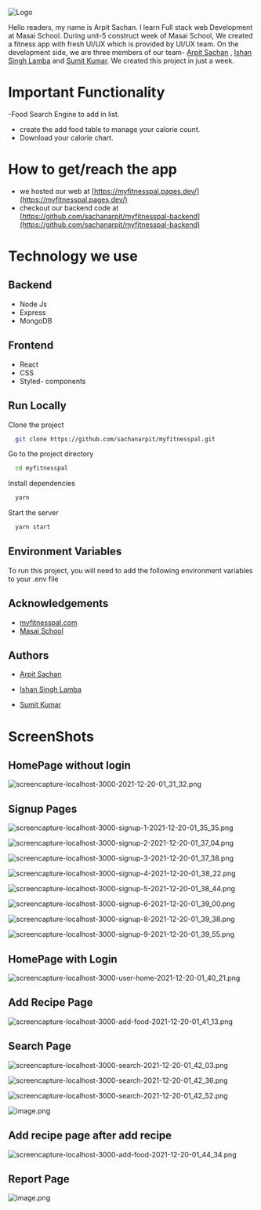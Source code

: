
![Logo](https://myfitnesspal.pages.dev/logo.svg)

Hello readers, my name is Arpit Sachan. I learn Full stack web Development at Masai School. During unit-5 construct week of Masai School, We created a fitness app with fresh UI/UX which is provided by UI/UX team. On the development side, we are three members of our team- [Arpit Sachan](https://github.com/sachanarpit) , [Ishan Singh Lamba](https://github.com/Ishansinghlamba) and [Sumit Kumar](https://github.com/sumitjs7979). We created this project in just a week.

# Important Functionality

-Food Search Engine to add in list. 
- create the add food table to manage your calorie count.
-  Download your calorie chart.

# How to get/reach the app

- we hosted our web at [https://myfitnesspal.pages.dev/](https://myfitnesspal.pages.dev/) 
- checkout our backend code at [https://github.com/sachanarpit/myfitnesspal-backend](https://github.com/sachanarpit/myfitnesspal-backend) 

# Technology we use

## Backend
- Node Js
- Express
- MongoDB

## Frontend
- React
- CSS
- Styled- components

## Run Locally

Clone the project

```bash
  git clone https://github.com/sachanarpit/myfitnesspal.git
```

Go to the project directory

```bash
  cd myfitnesspal
```

Install dependencies

```bash
  yarn
```

Start the server

```bash
  yarn start
```


## Environment Variables

To run this project, you will need to add the following environment variables to your .env file

## Acknowledgements

 - [myfitnesspal.com](https://www.myfitnesspal.com/)
 - [Masai School](https://masaischool.com/)
  

## Authors

-  [Arpit Sachan](https://github.com/sachanarpit/)

- [Ishan Singh Lamba](https://github.com/Ishansinghlamba)

- [Sumit Kumar](https://github.com/sumitjs7979)

# ScreenShots

## HomePage without login

![screencapture-localhost-3000-2021-12-20-01_31_32.png](https://cdn.hashnode.com/res/hashnode/image/upload/v1639944130063/dVy45kpLN.png)


## Signup Pages
![screencapture-localhost-3000-signup-1-2021-12-20-01_35_35.png](https://cdn.hashnode.com/res/hashnode/image/upload/v1639944421431/14Eypv-zi.png)

![screencapture-localhost-3000-signup-2-2021-12-20-01_37_04.png](https://cdn.hashnode.com/res/hashnode/image/upload/v1639944437309/Mp2wj7bPP.png)

![screencapture-localhost-3000-signup-3-2021-12-20-01_37_38.png](https://cdn.hashnode.com/res/hashnode/image/upload/v1639944478327/RGZ6R8gjr.png)

![screencapture-localhost-3000-signup-4-2021-12-20-01_38_22.png](https://cdn.hashnode.com/res/hashnode/image/upload/v1639944514188/3SHIuv-hE.png)

![screencapture-localhost-3000-signup-5-2021-12-20-01_38_44.png](https://cdn.hashnode.com/res/hashnode/image/upload/v1639944533836/sR1rq_PPr.png)


![screencapture-localhost-3000-signup-6-2021-12-20-01_39_00.png](https://cdn.hashnode.com/res/hashnode/image/upload/v1639944567241/iikKYKkOj.png)

![screencapture-localhost-3000-signup-8-2021-12-20-01_39_38.png](https://cdn.hashnode.com/res/hashnode/image/upload/v1639944588146/Nv3McfkiBt.png)

![screencapture-localhost-3000-signup-9-2021-12-20-01_39_55.png](https://cdn.hashnode.com/res/hashnode/image/upload/v1639944605619/0h5vW_dUT.png)


## HomePage with Login

![screencapture-localhost-3000-user-home-2021-12-20-01_40_21.png](https://cdn.hashnode.com/res/hashnode/image/upload/v1639944654574/aR7zUGEyC.png)

## Add Recipe Page

![screencapture-localhost-3000-add-food-2021-12-20-01_41_13.png](https://cdn.hashnode.com/res/hashnode/image/upload/v1639944715701/HL-qYzuqK.png)

## Search Page

![screencapture-localhost-3000-search-2021-12-20-01_42_03.png](https://cdn.hashnode.com/res/hashnode/image/upload/v1639944748921/bE7009QOM.png)

![screencapture-localhost-3000-search-2021-12-20-01_42_36.png](https://cdn.hashnode.com/res/hashnode/image/upload/v1639944766203/ubgyb9_40.png)

![screencapture-localhost-3000-search-2021-12-20-01_42_52.png](https://cdn.hashnode.com/res/hashnode/image/upload/v1639944785051/ZpNhYIh_R.png)

![image.png](https://cdn.hashnode.com/res/hashnode/image/upload/v1639944837299/kmXY8leA5.png)

## Add recipe page after add recipe

![screencapture-localhost-3000-add-food-2021-12-20-01_44_34.png](https://cdn.hashnode.com/res/hashnode/image/upload/v1639944908499/olnCCu597.png)

## Report Page

![image.png](https://cdn.hashnode.com/res/hashnode/image/upload/v1639944958122/v1oK71FVG.png)



